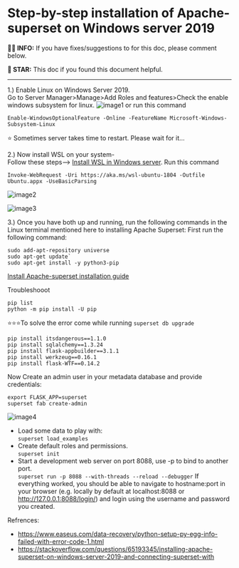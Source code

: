 # Step-by-step installation of Apache-superset on Windows server 2019

**🙋‍♂️ INFO:** If you have fixes/suggestions to for this doc, please comment below.

**🌟 STAR:** This doc if you found this document helpful.

---

1.) Enable Linux on Windows Server 2019.  
Go to Server Manager>Manage>Add Roles and features>Check the enable windows subsystem for linux.
 ![image1](https://user-images.githubusercontent.com/96629547/190019856-b6d0c160-64a8-4cd8-87f3-ebfe4e432a84.png)
 or run this command 
 ```
 Enable-WindowsOptionalFeature -Online -FeatureName Microsoft-Windows-Subsystem-Linux
 ```
⭐ Sometimes server takes time to restart. Please wait for it...

2.) Now install WSL on your system-  
Follow these steps--> [Install WSL in Windows server](https://docs.microsoft.com/en-us/windows/wsl/install-on-server). Run this command 
```
Invoke-WebRequest -Uri https://aka.ms/wsl-ubuntu-1804 -Outfile Ubuntu.appx -UseBasicParsing
```
![image2](https://user-images.githubusercontent.com/96629547/190021595-d331fa70-3ce4-4d7c-a5df-9a90dd60cfa8.png)

![image3](https://user-images.githubusercontent.com/96629547/190022819-d8b7a1e7-43cb-47fb-b1b8-bc050d8ffdfb.png)

3.) Once you have both up and running, run the following commands in the Linux terminal mentioned here to installing Apache Superset:
First run the following command:  
```
sudo add-apt-repository universe
sudo apt-get update`
sudo apt-get install -y python3-pip
```
 [Install Apache-superset installation guide](https://superset.apache.org/docs/installation/installing-superset-from-scratch/)

Troubleshooot  
```
pip list
python -m pip install -U pip
```
⭐⭐⭐To solve the error come while running `superset db upgrade`
```
pip install itsdangerous==1.1.0
pip install sqlalchemy==1.3.24
pip install flask-appbuilder==3.1.1
pip install werkzeug==0.16.1
pip install flask-WTF==0.14.2
```
Now Create an admin user in your metadata database and provide credentials: 
```
export FLASK_APP=superset
superset fab create-admin
```
![image4](https://user-images.githubusercontent.com/96629547/190027683-0bf3457f-4705-4769-afc9-ce13e286131e.png)
- Load some data to play with:  
`superset load_examples`
- Create default roles and permissions.  
`superset init`
- Start a development web server on port 8088, use -p to bind to another port.  
`superset run -p 8088 --with-threads --reload --debugger`
If everything worked, you should be able to navigate to hostname:port in your browser (e.g. locally by default at localhost:8088 or  http://127.0.0.1:8088/login/) and login using the username and password you created.






Refrences: 
- https://www.easeus.com/data-recovery/python-setup-py-egg-info-failed-with-error-code-1.html
- https://stackoverflow.com/questions/65193345/installing-apache-superset-on-windows-server-2019-and-connecting-superset-with
